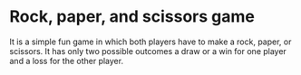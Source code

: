 # Rock, paper, and scissors game
It is a simple fun game in which both players have to make a rock, paper, or scissors. It has only two possible outcomes a draw or a win for one player and a loss for the other player. 
